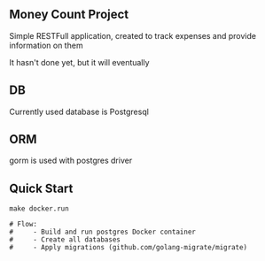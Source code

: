 ## Money Count Project

Simple RESTFull application, created to track expenses and provide information on them

It hasn't done yet, but it will eventually

## DB

Currently used database is Postgresql

## ORM

gorm is used with postgres driver

## Quick Start 

```shell
make docker.run 

# Flow:
#     - Build and run postgres Docker container
#     - Create all databases
#     - Apply migrations (github.com/golang-migrate/migrate)

```
